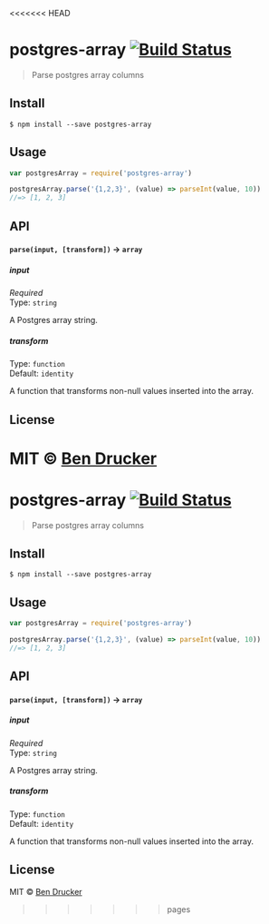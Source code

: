 <<<<<<< HEAD
# postgres-array [![Build Status](https://travis-ci.org/bendrucker/postgres-array.svg?branch=master)](https://travis-ci.org/bendrucker/postgres-array)

> Parse postgres array columns


## Install

```
$ npm install --save postgres-array
```


## Usage

```js
var postgresArray = require('postgres-array')

postgresArray.parse('{1,2,3}', (value) => parseInt(value, 10))
//=> [1, 2, 3]
```

## API

#### `parse(input, [transform])` -> `array`

##### input

*Required*  
Type: `string`

A Postgres array string.

##### transform

Type: `function`  
Default: `identity`

A function that transforms non-null values inserted into the array.


## License

MIT © [Ben Drucker](http://bendrucker.me)
=======
# postgres-array [![Build Status](https://travis-ci.org/bendrucker/postgres-array.svg?branch=master)](https://travis-ci.org/bendrucker/postgres-array)

> Parse postgres array columns


## Install

```
$ npm install --save postgres-array
```


## Usage

```js
var postgresArray = require('postgres-array')

postgresArray.parse('{1,2,3}', (value) => parseInt(value, 10))
//=> [1, 2, 3]
```

## API

#### `parse(input, [transform])` -> `array`

##### input

*Required*  
Type: `string`

A Postgres array string.

##### transform

Type: `function`  
Default: `identity`

A function that transforms non-null values inserted into the array.


## License

MIT © [Ben Drucker](http://bendrucker.me)
>>>>>>> pages

